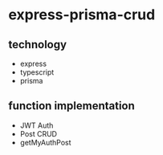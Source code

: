 # express-prisma-crud

## technology

- express
- typescript
- prisma

## function implementation

- JWT Auth
- Post CRUD
- getMyAuthPost
